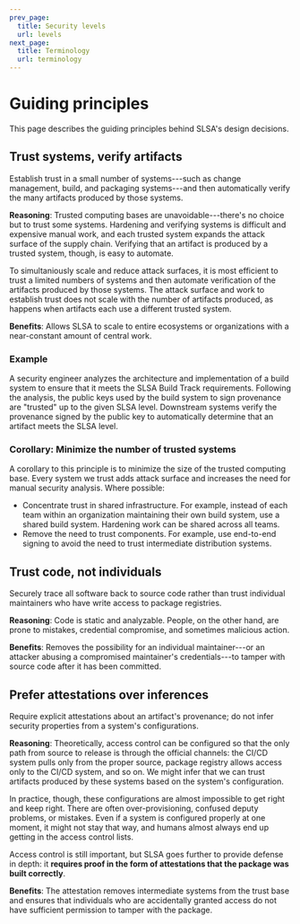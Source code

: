 ```yaml
---
prev_page:
  title: Security levels
  url: levels
next_page:
  title: Terminology
  url: terminology
---
```


# Guiding principles

This page describes the guiding principles behind SLSA's design
decisions.

## Trust systems, verify artifacts

Establish trust in a small number of systems---such as change management, build,
and packaging systems---and then automatically verify the many artifacts
produced by those systems.

**Reasoning**: Trusted computing bases are unavoidable---there's no choice but
to trust some systems. Hardening and verifying systems is difficult and
expensive manual work, and each trusted system expands the attack surface of the
supply chain. Verifying that an artifact is produced by a trusted system,
though, is easy to automate.

To simultaniously scale and reduce attack surfaces, it is most efficient to trust a limited
numbers of systems and then automate verification of the artifacts produced by those systems.
The attack surface and work to establish trust does not scale with the number of artifacts produced,
as happens when artifacts each use a different trusted system.

**Benefits**: Allows SLSA to scale to entire ecosystems or organizations with a near-constant
amount of central work.

### Example

A security engineer analyzes the architecture and implementation of a build
system to ensure that it meets the SLSA Build Track requirements. Following the
analysis, the public keys used by the build system to sign provenance are
"trusted" up to the given SLSA level. Downstream systems verify the provenance
signed by the public key to automatically determine that an artifact meets the
SLSA level.  

### Corollary: Minimize the number of trusted systems

A corollary to this principle is to minimize the size of the trusted computing
base. Every system we trust adds attack surface and increases the need for
manual security analysis. Where possible:

-   Concentrate trust in shared infrastructure. For example, instead of each
    team within an organization maintaining their own build system, use a
    shared build system. Hardening work can be shared across all teams.
-   Remove the need to trust components. For example, use end-to-end signing
    to avoid the need to trust intermediate distribution systems.

## Trust code, not individuals

Securely trace all software back to source code rather than trust individual maintainers who have write access to package registries.

**Reasoning**: Code is static and analyzable. People, on the other hand, are prone to mistakes,
credential compromise, and sometimes malicious action.

**Benefits**: Removes the possibility for an individual maintainer---or an
attacker abusing a compromised maintainer's credentials---to tamper with source code
after it has been committed.

## Prefer attestations over inferences

Require explicit attestations about an artifact's provenance; do not infer
security properties from a system's configurations.

**Reasoning**: Theoretically, access control can be configured so that the only path from
source to release is through the official channels: the CI/CD system pulls only
from the proper source, package registry allows access only to the CI/CD system,
and so on. We might infer that we can trust artifacts produced by these systems
based on the system's configuration.

In practice, though, these configurations are almost impossible to get right and
keep right. There are often over-provisioning, confused deputy problems, or
mistakes. Even if a system is configured properly at one moment, it might not
stay that way, and humans almost always end up getting in the access control
lists.  

Access control is still important, but SLSA goes further to provide defense in depth: it **requires proof in
the form of attestations that the package was built correctly**.

**Benefits**: The attestation removes intermediate systems from the trust base and ensures that
individuals who are accidentally granted access do not have sufficient permission to tamper with the package.
